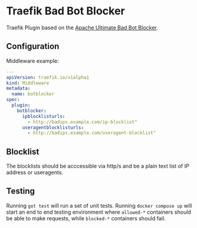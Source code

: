 # Traefik Bad Bot Blocker

Traefik Plugin based on the [Apache Ultimate Bad Bot Blocker](https://github.com/mitchellkrogza/apache-ultimate-bad-bot-blocker/tree/master).

## Configuration

Middleware example:
```yaml
---
apiVersion: traefik.io/v1alpha1
kind: Middleware
metadata:
  name: botblocker
spec:
  plugin:
    botblocker:
      ipblocklisturls:
        - http://badips.example.com/ip-blocklist"
      useragentblocklisturls:
        - http://badips.example.com/useragent-blocklist"
```

## Blocklist

The blocklists should be acccessible via http/s and be a plain text list of IP address or useragents.

## Testing

Running `got test` will run a set of unit tests. Running `docker compose up` will start an end to end testing environment where `allowed-*` containers should be able to make requests, while `blocked-*` containers should fail.
